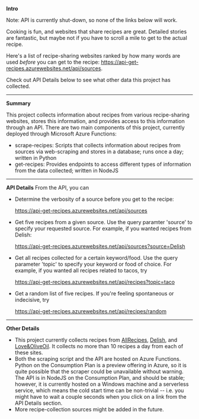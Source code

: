 **Intro**

Note: API is currently shut-down, so none of the links below will work.

Cooking is fun, and websites that share recipes are great. Detailed stories are fantastic, but maybe not if you have to scroll a mile to get to the actual recipe.

Here's a list of recipe-sharing websites ranked by how many words are used _before_ you can get to the recipe: <https://api-get-recipes.azurewebsites.net/api/sources>.

Check out API Details below to see what other data this project has collected.
***
**Summary**

This project collects information about recipes from various recipe-sharing websites, stores this information, and provides access to this information through an API. There are two main components of this project, currently deployed through Microsoft Azure Functions:

- scrape-recipes: Scripts that collects information about recipes from sources via web-scraping and stores in a database; runs once a day; written in Python
- get-recipes: Provides endpoints to access different types of information from the data collected; written in NodeJS
***
**API Details**
From the API, you can 
* Determine the verbosity of a source before you get to the recipe: 

  https://api-get-recipes.azurewebsites.net/api/sources
* Get five recipes from a given source. Use the query paramter 'source' to specify your requested source. For example, if you wanted recipes from Delish: 

  https://api-get-recipes.azurewebsites.net/api/sources?source=Delish
* Get all recipes collected for a certain keyword/food. Use the query parameter 'topic' to specify your keyword or food of choice. For example, if you wanted all recipes related to tacos, try 

  https://api-get-recipes.azurewebsites.net/api/recipes?topic=taco
* Get a random list of five recipes. If you're feeling spontaneous or indecisive, try 

  https://api-get-recipes.azurewebsites.net/api/recipes/random
***
**Other Details**
* This project currently collects recipes from [AllRecipes](https://www.allrecipes.com/), [Delish](https://www.delish.com/), and [Love&OliveOil](https://www.loveandoliveoil.com/). It collects no more than 10 recipes a day from each of these sites.
* Both the scraping script and the API are hosted on Azure Functions. Python on the Consumption Plan is a preview offering in Azure, so it is quite possible that the scraper could be unavailable without warning. The API is in NodeJS on the Consumption Plan, and should be stable; however, it is currently hosted on a Windows machine and a serverless service, which means the cold start time can be non-trivial -- i.e. you might have to wait a couple seconds when you click on a link from the API Details section.
* More recipe-collection sources might be added in the future.
